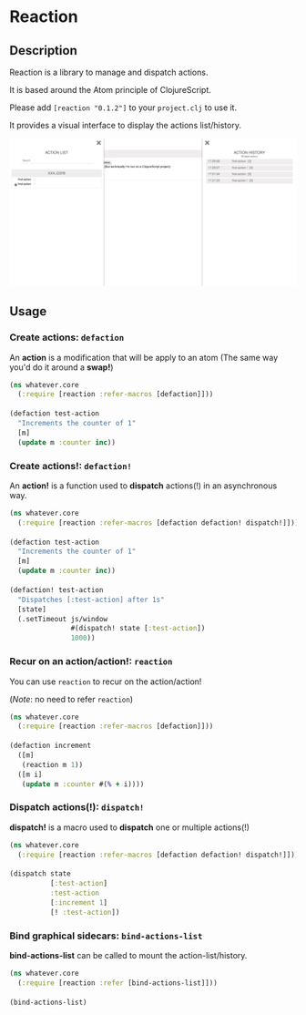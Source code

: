 # Reaction

## Description
Reaction is a library to manage and dispatch actions.

It is based around the Atom principle of ClojureScript.

Please add `[reaction "0.1.2"]` to your `project.clj` to use it.

It provides a visual interface to display the actions list/history.

![Actions/history](resources/sidecar.png)

## Usage
### Create actions: `defaction`
An **action** is a modification that will be apply to an atom (The same way you'd do it around a **swap!**)

```clojure
(ns whatever.core
  (:require [reaction :refer-macros [defaction]]))

(defaction test-action
  "Increments the counter of 1"
  [m]
  (update m :counter inc))
```

### Create actions!: `defaction!`
An **action!** is a function used to **dispatch** actions(!) in an asynchronous way.

```clojure
(ns whatever.core
  (:require [reaction :refer-macros [defaction defaction! dispatch!]]))

(defaction test-action
  "Increments the counter of 1"
  [m]
  (update m :counter inc))

(defaction! test-action
  "Dispatches [:test-action] after 1s"
  [state]
  (.setTimeout js/window
               #(dispatch! state [:test-action])
               1000))
```

### Recur on an action/action!: `reaction`
You can use `reaction` to recur on the action/action!

(*Note*: no need to refer `reaction`)
```clojure
(ns whatever.core
  (:require [reaction :refer-macros [defaction]]))

(defaction increment
  ([m]
   (reaction m 1))
  ([m i]
   (update m :counter #(% + i))))
```

### Dispatch actions(!): `dispatch!`
**dispatch!** is a macro used to **dispatch** one or multiple actions(!)

```clojure
(ns whatever.core
  (:require [reaction :refer-macros [defaction defaction! dispatch!]]))

(dispatch state
          [:test-action]
          :test-action
          [:increment 1]
          [! :test-action])
```

### Bind graphical sidecars: `bind-actions-list`
**bind-actions-list** can be called to mount the action-list/history.

```clojure
(ns whatever.core
  (:require [reaction :refer [bind-actions-list]]))

(bind-actions-list)
```
